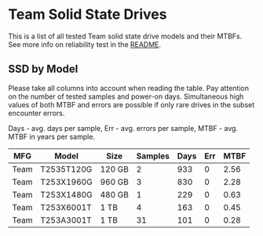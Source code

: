 Team Solid State Drives
=======================

This is a list of all tested Team solid state drive models and their MTBFs. See
more info on reliability test in the [README](https://github.com/linuxhw/EnterpriseDrive).

SSD by Model
------------

Please take all columns into account when reading the table. Pay attention on the
number of tested samples and power-on days. Simultaneous high values of both MTBF
and errors are possible if only rare drives in the subset encounter errors.

Days - avg. days per sample,
Err  - avg. errors per sample,
MTBF - avg. MTBF in years per sample.

| MFG       | Model              | Size   | Samples | Days  | Err   | MTBF |
|-----------|--------------------|--------|---------|-------|-------|------|
| Team      | T2535T120G         | 120 GB | 2       | 933   | 0     | 2.56   |
| Team      | T253X1960G         | 960 GB | 3       | 830   | 0     | 2.28   |
| Team      | T253X1480G         | 480 GB | 1       | 229   | 0     | 0.63   |
| Team      | T253X6001T         | 1 TB   | 4       | 163   | 0     | 0.45   |
| Team      | T253A3001T         | 1 TB   | 31      | 101   | 0     | 0.28   |
